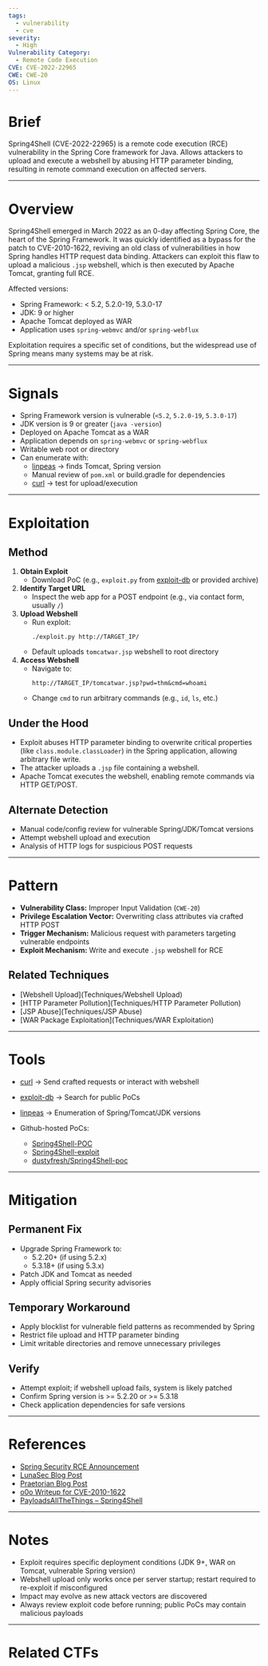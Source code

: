 ```yaml
---
tags:
  - vulnerability
  - cve
severity:
  - High
Vulnerability Category:
  - Remote Code Execution
CVE: CVE-2022-22965
CWE: CWE-20
OS: Linux
---
```

# Brief
Spring4Shell (CVE-2022-22965) is a remote code execution (RCE) vulnerability in the Spring Core framework for Java. Allows attackers to upload and execute a webshell by abusing HTTP parameter binding, resulting in remote command execution on affected servers.

---
# Overview
Spring4Shell emerged in March 2022 as an 0-day affecting Spring Core, the heart of the Spring Framework. It was quickly identified as a bypass for the patch to CVE-2010-1622, reviving an old class of vulnerabilities in how Spring handles HTTP request data binding. Attackers can exploit this flaw to upload a malicious `.jsp` webshell, which is then executed by Apache Tomcat, granting full RCE.

Affected versions:
- Spring Framework: < 5.2, 5.2.0-19, 5.3.0-17
- JDK: 9 or higher
- Apache Tomcat deployed as WAR
- Application uses `spring-webmvc` and/or `spring-webflux`

Exploitation requires a specific set of conditions, but the widespread use of Spring means many systems may be at risk.

---
# Signals
- Spring Framework version is vulnerable (`<5.2`, `5.2.0-19`, `5.3.0-17`)
- JDK version is 9 or greater (`java -version`)
- Deployed on Apache Tomcat as a WAR
- Application depends on `spring-webmvc` or `spring-webflux`
- Writable web root or directory
- Can enumerate with:
    - [linpeas](Tools/linpeas) -> finds Tomcat, Spring version
    - Manual review of `pom.xml` or build.gradle for dependencies
    - [curl](Tools/curl) -> test for upload/execution

---
# Exploitation

## Method
1. **Obtain Exploit**
    - Download PoC (e.g., `exploit.py` from [exploit-db](Tools/exploitdb) or provided archive)
2. **Identify Target URL**
    - Inspect the web app for a POST endpoint (e.g., via contact form, usually `/`)
3. **Upload Webshell**
    - Run exploit:
      ```
      ./exploit.py http://TARGET_IP/
      ```
    - Default uploads `tomcatwar.jsp` webshell to root directory
4. **Access Webshell**
    - Navigate to:
      ```
      http://TARGET_IP/tomcatwar.jsp?pwd=thm&cmd=whoami
      ```
    - Change `cmd` to run arbitrary commands (e.g., `id`, `ls`, etc.)

## Under the Hood
- Exploit abuses HTTP parameter binding to overwrite critical properties (like `class.module.classLoader`) in the Spring application, allowing arbitrary file write.
- The attacker uploads a `.jsp` file containing a webshell.
- Apache Tomcat executes the webshell, enabling remote commands via HTTP GET/POST.

## Alternate Detection
- Manual code/config review for vulnerable Spring/JDK/Tomcat versions
- Attempt webshell upload and execution
- Analysis of HTTP logs for suspicious POST requests

---
# Pattern
- **Vulnerability Class:** Improper Input Validation (`CWE-20`)
- **Privilege Escalation Vector:** Overwriting class attributes via crafted HTTP POST
- **Trigger Mechanism:** Malicious request with parameters targeting vulnerable endpoints
- **Exploit Mechanism:** Write and execute `.jsp` webshell for RCE

## Related Techniques
- [Webshell Upload](Techniques/Webshell Upload)
- [HTTP Parameter Pollution](Techniques/HTTP Parameter Pollution)
- [JSP Abuse](Techniques/JSP Abuse)
- [WAR Package Exploitation](Techniques/WAR Exploitation)

---
# Tools
- [curl](Tools/curl) -> Send crafted requests or interact with webshell
- [exploit-db](Tools/exploitdb) -> Search for public PoCs
- [linpeas](Tools/linpeas) -> Enumeration of Spring/Tomcat/JDK versions

- Github-hosted PoCs:
    - [Spring4Shell-POC](https://github.com/twseptian/Spring4Shell-POC)
    - [Spring4Shell-exploit](https://github.com/reznok/Spring4Shell-Exploit)
    - [dustyfresh/Spring4Shell-poc](https://github.com/dustyfresh/Spring4Shell-poc)

---
# Mitigation

## Permanent Fix
- Upgrade Spring Framework to:
    - 5.2.20+ (if using 5.2.x)
    - 5.3.18+ (if using 5.3.x)
- Patch JDK and Tomcat as needed
- Apply official Spring security advisories

## Temporary Workaround
- Apply blocklist for vulnerable field patterns as recommended by Spring
- Restrict file upload and HTTP parameter binding
- Limit writable directories and remove unnecessary privileges

## Verify
- Attempt exploit; if webshell upload fails, system is likely patched
- Confirm Spring version is >= 5.2.20 or >= 5.3.18
- Check application dependencies for safe versions

---
# References
- [Spring Security RCE Announcement](https://spring.io/blog/2022/03/31/spring-framework-rce-early-announcement)
- [LunaSec Blog Post](https://www.lunasec.io/docs/blog/spring-rce-vulnerabilities/)
- [Praetorian Blog Post](https://www.praetorian.com/blog/spring4shell-explained/)
- [o0o Writeup for CVE-2010-1622](https://github.com/o0o0oo0oo/CVE-2010-1622)
- [PayloadsAllTheThings – Spring4Shell](https://github.com/swisskyrepo/PayloadsAllTheThings/tree/master/Java%20-%20Spring%20Core%20RCE)

---
# Notes
- Exploit requires specific deployment conditions (JDK 9+, WAR on Tomcat, vulnerable Spring version)
- Webshell upload only works once per server startup; restart required to re-exploit if misconfigured
- Impact may evolve as new attack vectors are discovered
- Always review exploit code before running; public PoCs may contain malicious payloads


---
# Related CTFs

